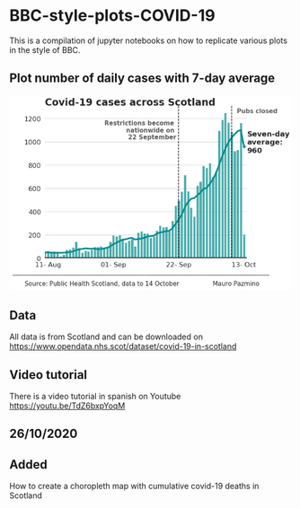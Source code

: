 # BBC-style-plots-COVID-19
This is a compilation of jupyter notebooks on how to replicate various plots in the style of BBC.

## Plot number of daily cases with 7-day average
![](images/Scotland_casesBBC%20(1).png)

## Data 
All data is from Scotland and can be downloaded on https://www.opendata.nhs.scot/dataset/covid-19-in-scotland

## Video tutorial

There is a video tutorial in spanish on Youtube https://youtu.be/TdZ6bxpYoqM

## 26/10/2020 
## Added
How to create a choropleth map with cumulative covid-19 deaths in Scotland
